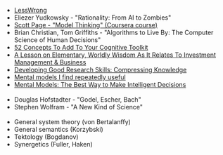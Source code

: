 - [LessWrong](http://www.lesswrong.com)
- Eliezer Yudkowsky - "Rationality: From AI to Zombies"
- [Scott Page - "Model Thinking" (Coursera course)](http://www.coursera.org/learn/model-thinking)
- Brian Christian, Tom Griffiths - "Algorithms to Live By: The Computer Science of Human Decisions"
- [52 Concepts To Add To Your Cognitive Toolkit](http://mcntyr.com/52-concepts-cognitive-toolkit/)
- [A Lesson on Elementary, Worldly Wisdom As It Relates To Investment Management & Business](https://old.ycombinator.com/munger.html)
- [Developing Good Research Skills: Compressing Knowledge](http://rs.io/developing-good-research-skills-compressing-knowledge/)
- [Mental models I find repeatedly useful](https://medium.com/@yegg/mental-models-i-find-repeatedly-useful-936f1cc405d#.5la6t5io3)
- [Mental Models: The Best Way to Make Intelligent Decisions](https://www.fs.blog/mental-models/)
<br><br>
- Douglas Hofstadter - "Godel, Escher, Bach"
- Stephen Wolfram - "A New Kind of Science"
<br><br>
- General system theory (von Bertalanffy)
- General semantics (Korzybski)
- Tektology (Bogdanov)
- Synergetics (Fuller, Haken)
